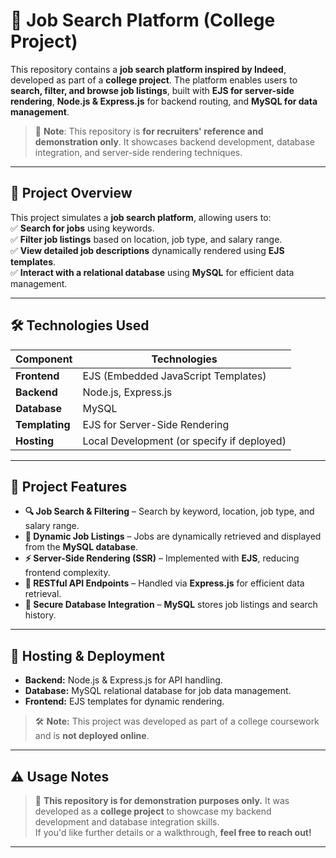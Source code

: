 # 🏢 Job Search Platform (College Project)  

This repository contains a **job search platform inspired by Indeed**, developed as part of a **college project**. The platform enables users to **search, filter, and browse job listings**, built with **EJS for server-side rendering**, **Node.js & Express.js** for backend routing, and **MySQL for data management**.

> 📌 **Note**: This repository is **for recruiters' reference and demonstration only**. It showcases backend development, database integration, and server-side rendering techniques.

---

## 📌 Project Overview  

This project simulates a **job search platform**, allowing users to:  
✅ **Search for jobs** using keywords.  
✅ **Filter job listings** based on location, job type, and salary range.  
✅ **View detailed job descriptions** dynamically rendered using **EJS templates**.  
✅ **Interact with a relational database** using **MySQL** for efficient data management.  

---

## 🛠️ Technologies Used  

| Component        | Technologies               |
|-----------------|---------------------------|
| **Frontend**    | EJS (Embedded JavaScript Templates) |
| **Backend**     | Node.js, Express.js        |
| **Database**    | MySQL                      |
| **Templating**  | EJS for Server-Side Rendering |
| **Hosting**     | Local Development (or specify if deployed) |

---

## 📂 Project Features  

- **🔍 Job Search & Filtering** – Search by keyword, location, job type, and salary range.  
- **📝 Dynamic Job Listings** – Jobs are dynamically retrieved and displayed from the **MySQL database**.  
- **⚡ Server-Side Rendering (SSR)** – Implemented with **EJS**, reducing frontend complexity.  
- **🔄 RESTful API Endpoints** – Handled via **Express.js** for efficient data retrieval.  
- **🔗 Secure Database Integration** – **MySQL** stores job listings and search history.  

---

## 🚀 Hosting & Deployment  

- **Backend:** Node.js & Express.js for API handling.  
- **Database:** MySQL relational database for job data management.  
- **Frontend:** EJS templates for dynamic rendering.  

> 🛠️ **Note:** This project was developed as part of a college coursework and is **not deployed online**.  

---

## ⚠️ Usage Notes  

> 🚀 **This repository is for demonstration purposes only.** It was developed as a **college project** to showcase my backend development and database integration skills.  
> If you'd like further details or a walkthrough, **feel free to reach out!**  

---
